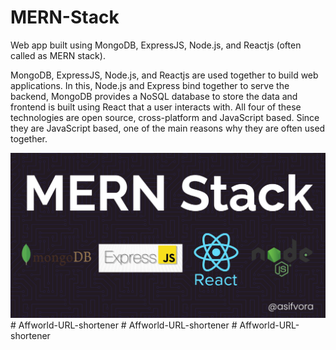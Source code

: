 # MERN-Stack

Web app built using MongoDB, ExpressJS, Node.js, and Reactjs (often called as MERN stack).

MongoDB, ExpressJS, Node.js, and Reactjs are used together to build web applications. In this, Node.js and Express bind together to serve the backend, MongoDB provides a NoSQL database to store the data and frontend is built using React that a user interacts with. All four of these technologies are open source, cross-platform and JavaScript based. Since they are JavaScript based, one of the main reasons why they are often used together.

![](./Banner.png)
#   A f f w o r l d - U R L - s h o r t e n e r 
 
 #   A f f w o r l d - U R L - s h o r t e n e r 
 
 #   A f f w o r l d - U R L - s h o r t e n e r 
 
 